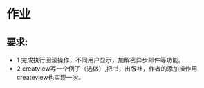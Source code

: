 # 作业 

## 要求:

- 1 完成执行回滚操作，不同用户显示，加解密异步邮件等功能。
- 2 creatview写一个例子（选做）,把书，出版社，作者的添加操作用createview也实现一次。

